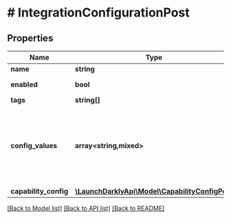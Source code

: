 # # IntegrationConfigurationPost

## Properties

Name | Type | Description | Notes
------------ | ------------- | ------------- | -------------
**name** | **string** | The name of the integration configuration |
**enabled** | **bool** | Whether the integration configuration is enabled. If omitted, defaults to true | [optional]
**tags** | **string[]** | Tags for the integration | [optional]
**config_values** | **array<string,mixed>** | The unique set of fields required to configure the integration. Refer to the &lt;code&gt;formVariables&lt;/code&gt; field in the corresponding &lt;code&gt;manifest.json&lt;/code&gt; at https://github.com/launchdarkly/integration-framework/tree/main/integrations for a full list of fields for the integration you wish to configure. |
**capability_config** | [**\LaunchDarklyApi\Model\CapabilityConfigPost**](CapabilityConfigPost.md) |  | [optional]

[[Back to Model list]](../../README.md#models) [[Back to API list]](../../README.md#endpoints) [[Back to README]](../../README.md)
